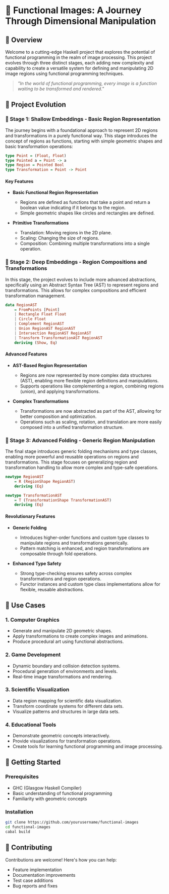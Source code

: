 # 🌌 Functional Images: A Journey Through Dimensional Manipulation

## 🚀 Overview
Welcome to a cutting-edge Haskell project that explores the potential of functional programming in the realm of image processing. This project evolves through three distinct stages, each adding new complexity and capability to create a versatile system for defining and manipulating 2D image regions using functional programming techniques.

> *"In the world of functional programming, every image is a function waiting to be transformed and rendered."*

## 🌟 Project Evolution

### 📘 Stage 1: Shallow Embeddings - Basic Region Representation
The journey begins with a foundational approach to represent 2D regions and transformations in a purely functional way. This stage introduces the concept of regions as functions, starting with simple geometric shapes and basic transformation operations:

```haskell
type Point = (Float, Float)
type Pointed a = Point -> a
type Region = Pointed Bool
type Transformation = Point -> Point
```

#### Key Features
- **Basic Functional Region Representation**
  - Regions are defined as functions that take a point and return a boolean value indicating if it belongs to the region.
  - Simple geometric shapes like circles and rectangles are defined.
  
- **Primitive Transformations**
  - Translation: Moving regions in the 2D plane.
  - Scaling: Changing the size of regions.
  - Composition: Combining multiple transformations into a single operation.

### 📗 Stage 2: Deep Embeddings - Region Compositions and Transformations
In this stage, the project evolves to include more advanced abstractions, specifically using an Abstract Syntax Tree (AST) to represent regions and transformations. This allows for complex compositions and efficient transformation management.

```haskell
data RegionAST
    = FromPoints [Point]
    | Rectangle Float Float
    | Circle Float
    | Complement RegionAST
    | Union RegionAST RegionAST
    | Intersection RegionAST RegionAST
    | Transform TransformationAST RegionAST
    deriving (Show, Eq)
```

#### Advanced Features
- **AST-Based Region Representation**
  - Regions are now represented by more complex data structures (AST), enabling more flexible region definitions and manipulations.
  - Supports operations like complementing a region, combining regions (union), and applying transformations.
  
- **Complex Transformations**
  - Transformations are now abstracted as part of the AST, allowing for better composition and optimization.
  - Operations such as scaling, rotation, and translation are more easily composed into a unified transformation structure.

### 📕 Stage 3: Advanced Folding - Generic Region Manipulation
The final stage introduces generic folding mechanisms and type classes, enabling more powerful and reusable operations on regions and transformations. This stage focuses on generalizing region and transformation handling to allow more complex and type-safe operations.

```haskell
newtype RegionAST
    = R (RegionShape RegionAST)
    deriving (Eq)

newtype TransformationAST
    = T (TransformationShape TransformationAST)
    deriving (Eq)
```

#### Revolutionary Features
- **Generic Folding**
  - Introduces higher-order functions and custom type classes to manipulate regions and transformations generically.
  - Pattern matching is enhanced, and region transformations are composable through fold operations.

- **Enhanced Type Safety**
  - Strong type-checking ensures safety across complex transformations and region operations.
  - Functor instances and custom type class implementations allow for flexible, reusable abstractions.

## 🎯 Use Cases

### 1. Computer Graphics
- Generate and manipulate 2D geometric shapes.
- Apply transformations to create complex images and animations.
- Produce procedural art using functional abstractions.

### 2. Game Development
- Dynamic boundary and collision detection systems.
- Procedural generation of environments and levels.
- Real-time image transformations and rendering.

### 3. Scientific Visualization
- Data region mapping for scientific data visualization.
- Transform coordinate systems for different data sets.
- Visualize patterns and structures in large data sets.

### 4. Educational Tools
- Demonstrate geometric concepts interactively.
- Provide visualizations for transformation operations.
- Create tools for learning functional programming and image processing.

## 🚀 Getting Started

### Prerequisites
- GHC (Glasgow Haskell Compiler)
- Basic understanding of functional programming
- Familiarity with geometric concepts

### Installation
```bash
git clone https://github.com/yourusername/functional-images
cd functional-images
cabal build
```

## 🤝 Contributing
Contributions are welcome! Here's how you can help:
- Feature implementation
- Documentation improvements
- Test case additions
- Bug reports and fixes
